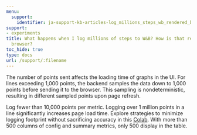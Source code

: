 ```yaml
---
menu:
  support:
    identifier: ja-support-kb-articles-log_millions_steps_wb_rendered_browser
support:
- experiments
title: What happens when I log millions of steps to W&B? How is that rendered in the
  browser?
toc_hide: true
type: docs
url: /support/:filename
---
```


The number of points sent affects the loading time of graphs in the UI. For lines exceeding 1,000 points, the backend samples the data down to 1,000 points before sending it to the browser. This sampling is nondeterministic, resulting in different sampled points upon page refresh.


Log fewer than 10,000 points per metric. Logging over 1 million points in a line significantly increases page load time. Explore strategies to minimize logging footprint without sacrificing accuracy in this [Colab](https://wandb.me/log-hf-colab). With more than 500 columns of config and summary metrics, only 500 display in the table.